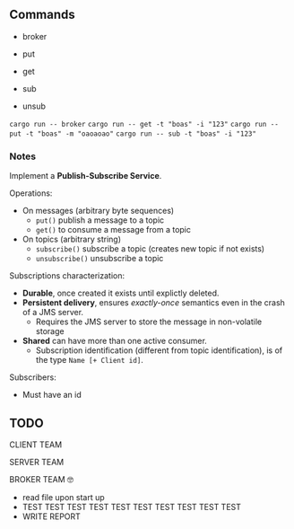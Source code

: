 ## Commands

- broker

- put <topic> <msg>

- get <id> <topic>
- sub <id> <topic>
- unsub <id> <topic>

`cargo run -- broker`
`cargo run -- get -t "boas" -i "123"`
`cargo run -- put -t "boas" -m "oaoaoao"`
`cargo run -- sub -t "boas" -i "123"`

### Notes

Implement a **Publish-Subscribe Service**.

Operations:

- On messages (arbitrary byte sequences)
  - `put()` publish a message to a topic
  - `get()` to consume a message from a topic
- On topics (arbitrary string)
  - `subscribe()` subscribe a topic (creates new topic if not exists)
  - `unsubscribe()` unsubscribe a topic

Subscriptions characterization:

- **Durable**, once created it exists until explictly deleted.
- **Persistent delivery**, ensures *exactly-once* semantics even in the crash of a JMS server.
  - Requires the JMS server to store the message in non-volatile storage
- **Shared** can have more than one active consumer. 
  - Subscription identification (different from topic identification), is of the type `Name [+ Client id]`.

Subscribers:

- Must have an id


## TODO

CLIENT TEAM

SERVER TEAM

BROKER TEAM 🤓
- read file upon start up
- TEST TEST TEST TEST TEST TEST TEST TEST TEST TEST
- WRITE REPORT